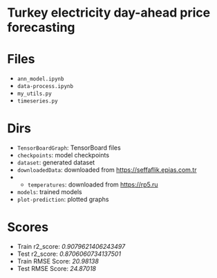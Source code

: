 # Turkey electricity day-ahead price forecasting

# Files
- `ann_model.ipynb`
- `data-process.ipynb`
- `my_utils.py`
- `timeseries.py`

# Dirs
- `TensorBoardGraph`: TensorBoard files
- `checkpoints`: model checkpoints
- `dataset`: generated dataset
- `downloadedData`: downloaded from https://seffaflik.epias.com.tr
- - `temperatures`: downloaded from https://rp5.ru
- `models`: trained models
- `plot-prediction`: plotted graphs

# Scores
- Train r2_score:  *0.9079621406243497*
- Test r2_score:  *0.8706060734137501*
- Train RMSE Score: *20.98138*
- Test RMSE Score: *24.87018*
